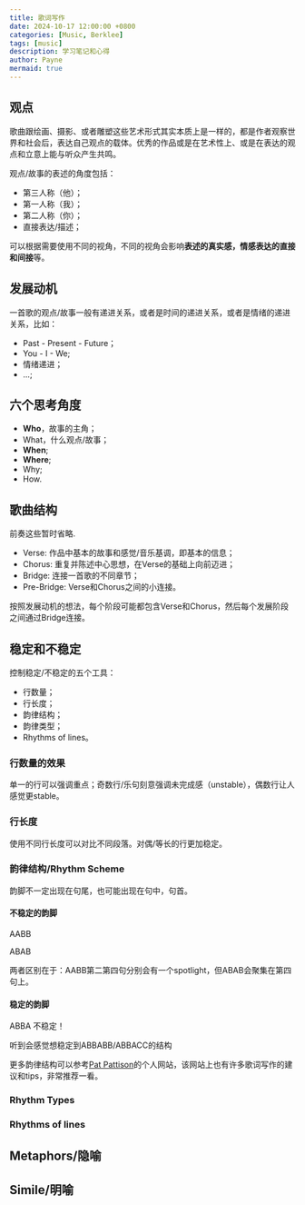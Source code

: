 ```yaml
---
title: 歌词写作
date: 2024-10-17 12:00:00 +0800
categories: [Music, Berklee]
tags: [music]      
description: 学习笔记和心得
author: Payne
mermaid: true
---
```



## 观点

歌曲跟绘画、摄影、或者雕塑这些艺术形式其实本质上是一样的，都是作者观察世界和社会后，表达自己观点的载体。优秀的作品或是在艺术性上、或是在表达的观点和立意上能与听众产生共鸣。

观点/故事的表述的角度包括：
- 第三人称（他）；
- 第一人称（我）；
- 第二人称（你）；
- 直接表达/描述；

可以根据需要使用不同的视角，不同的视角会影响**表述的真实感，情感表达的直接和间接**等。

## 发展动机

一首歌的观点/故事一般有递进关系，或者是时间的递进关系，或者是情绪的递进关系，比如：

- Past - Present - Future；
- You - I - We;
- 情绪递进；
- ...;

## 六个思考角度

- **Who**，故事的主角；
- What，什么观点/故事；
- **When**;
- **Where**;
- Why;
- How.

## 歌曲结构

前奏这些暂时省略.

- Verse: 作品中基本的故事和感觉/音乐基调，即基本的信息；
- Chorus: 重复并陈述中心思想，在Verse的基础上向前迈进；
- Bridge: 连接一首歌的不同章节；
- Pre-Bridge: Verse和Chorus之间的小连接。

按照发展动机的想法，每个阶段可能都包含Verse和Chorus，然后每个发展阶段之间通过Bridge连接。

## 稳定和不稳定

控制稳定/不稳定的五个工具： 
- 行数量；
- 行长度；
- 韵律结构；
- 韵律类型；
- Rhythms of lines。

### 行数量的效果

单一的行可以强调重点；奇数行/乐句刻意强调未完成感（unstable），偶数行让人感觉更stable。

### 行长度

使用不同行长度可以对比不同段落。对偶/等长的行更加稳定。

### 韵律结构/Rhythm Scheme

韵脚不一定出现在句尾，也可能出现在句中，句首。

#### 不稳定的韵脚

AABB

ABAB

两者区别在于：AABB第二第四句分别会有一个spotlight，但ABAB会聚集在第四句上。

#### 稳定的韵脚

ABBA 不稳定！

听到会感觉想稳定到ABBABB/ABBACC的结构

更多韵律结构可以参考[Pat Pattison](https://www.patpattison.com/)的个人网站，该网站上也有许多歌词写作的建议和tips，非常推荐一看。

### Rhythm Types

### Rhythms of lines

## Metaphors/隐喻

## Simile/明喻

